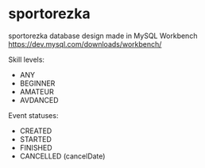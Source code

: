 # sportorezka
sportorezka database design made in MySQL Workbench https://dev.mysql.com/downloads/workbench/

Skill levels:
- ANY
- BEGINNER
- AMATEUR
- AVDANCED

Event statuses:
- CREATED
- STARTED
- FINISHED
- CANCELLED (cancelDate)
